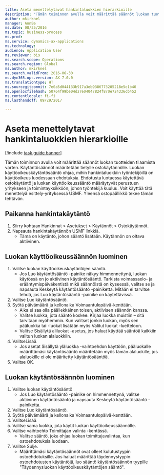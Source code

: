 ```yaml
--- 
title: Aseta menettelytavat hankintaluokkien hierarkioille
description: "Tämän toiminnon avulla voit määrittää säännöt luokan tuotteiden tilaamista varten."
author: mkirknel
manager: AnnBe
ms.date: 08/25/2016
ms.topic: business-process
ms.prod: 
ms.service: dynamics-ax-applications
ms.technology: 
audience: Application User
ms.reviewer: bis
ms.search.scope: Operations
ms.search.region: Global
ms.author: mkirknel
ms.search.validFrom: 2016-06-30
ms.dyn365.ops.version: AX 7.0.0
ms.translationtype: HT
ms.sourcegitcommit: 7e0a5d044133b917a3eb9386773205218e5c1b40
ms.openlocfilehash: 50764f99be04d27e04047824f870e724336cb452
ms.contentlocale: fi-fi
ms.lasthandoff: 09/29/2017

---
```

# <a name="set-up-policies-for-procurement-category-hierarchies"></a>Aseta menettelytavat hankintaluokkien hierarkioille

[!include [task guide banner](../../includes/task-guide-banner.md)]

Tämän toiminnon avulla voit määrittää säännöt luokan tuotteiden tilaamista varten. Käytäntösäännöt määritetään tietylle ostokäytännölle. Luokan käyttöoikeuskäytäntösääntö ohjaa, mihin hankintaluokkiin työntekijöillä on käyttöoikeus luodessaan ehdotuksia. Ehdotusta luotaessa käytettävä ostokäytäntö ja luokan käyttöoikeussääntö määräytyvät perustuen yritykseen ja toimintayksikköön, johon työntekijä kuuluu. Voit käyttää tätä menettelyä esittely-yrityksessä USMF. Yleensä ostopäällikkö tekee tämän tehtävän.


## <a name="find-the-procurement-policy"></a>Paikanna hankintakäytäntö
1. Siirry kohtaan Hankinnat > Asetukset > Käytännöt > Ostokäytännöt.
2. Napsauta hankintakäytännön USMF linkkiä.
    * Tämä on käytäntö, johon sääntö lisätään. Käytännön on oltava aktiivinen.  

## <a name="create-a-category-access-rule"></a>Luokan käyttöoikeussäännön luominen
1. Valitse luokan käyttöoikeuskäytäntöjen sääntö.
    * Jos Luo käytäntösääntö -painike näkyy himmennettynä, luokan käytössä on jo aktiivinen käytäntösääntö. Tarkista voimassaolo- ja erääntymispäiväkentistä mikä säännöistä on kyseessä, valitse se ja napsauta Keskeytä käytäntösääntö -painiketta. Mitään ei tarvitse tehdä, jos Luo käytäntösääntö -painike on käytettävissä.  
2. Valitse Luo käytäntösääntö.
3. Syötä päivämäärä ja kellonaika Voimaantulopäivä-kenttään.
    * Aika ei saa olla päällekkäinen toisen, aktiivisen säännön kanssa.  
    * Valitse luokka, jota sääntö koskee. Kirjaa luokka muistiin – sitä tarvitaan myöhemmin. Kun valitset jonkin luokan, myös sen pääluokka tai -luokat lisätään myös Valitut luokat -luetteloon.  
    * Valitse Sisällytä aliluokat -asetus, jos haluat käyttää sääntöä kaikkiin valitun luokan alaluokkiin.  
4. ValitseLisää.
    * Jos asetat Sisällytä yläluokka -vaihtoehdon käyttöön, pääluokalle määrittämäsi käytäntösääntö määritetään myös tämän alaluokille, jos alaluokille ei ole määritetty käytäntösääntöä.  
5. Valitse OK.

## <a name="create-a-category-policy-rule"></a>Luokan käytäntösäännön luominen
1. Valitse luokan käytäntösääntö
    * Jos Luo käytäntösääntö -painike on himmennettynä, valitse aktiivinen käytäntösääntö ja napsauta Keskeytä käytäntösääntö -painiketta.  
2. Valitse Luo käytäntösääntö.
3. Syötä päivämäärä ja kellonaika Voimaantulopäivä-kenttään.
4. ValitseLisää.
5. Valitse sama luokka, jota käytit luokan käyttöoikeussäännölle.
6. Valitse vaihtoehto Toimittajan valinta -kentässä.
    * Valitse sääntö, joka ohjaa luokan toimittajavalintaa, kun ostoehdotuksia luodaan.  
7. Valitse Sulje.
    * Määrittämäsi käytäntösäännöt ovat olleet kulutustyypin ostoehdotuksille. Jos haluat määrittää täydennystyypin ostoehdotusten käytäntöjä, luo sääntö käytäntösäännön tyypille "Täydennysluokan käyttöoikeuskäytäntöjen sääntö".  


